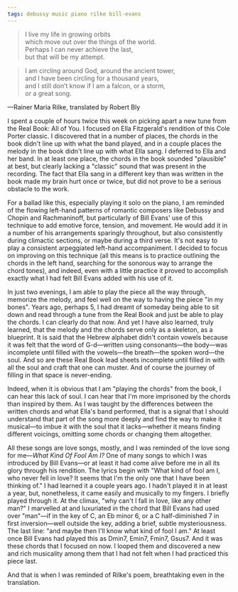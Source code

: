 ```yaml
---
tags: debussy music piano rilke bill-evans
---
```


> I live my life in growing orbits  
> which move out over the things of the world.  
> Perhaps I can never achieve the last,  
> but that will be my attempt.

> I am circling around God, around the ancient tower,  
> and I have been circling for a thousand years,  
> and I still don’t know if I am a falcon, or a storm,  
> or a great song.

—Rainer Maria Rilke, translated by Robert Bly

I spent a couple of hours twice this week on picking apart a new tune from the Real Book: All of You. I focused on Ella Fitzgerald's rendition of this Cole Porter classic. I discovered that in a number of places, the chords in the book didn't line up with what the band played, and in a couple places the melody in the book didn't line up with what Ella sang. I deferred to Ella and her band. In at least one place, the chords in the book sounded "plausible" at best, but clearly lacking a "classic" sound that was present in the recording. The fact that Ella sang in a different key than was written in the book made my brain hurt once or twice, but did not prove to be a serious obstacle to the work.

For a ballad like this, especially playing it solo on the piano, I am reminded of the flowing left-hand patterns of romantic composers like Debussy and Chopin and Rachmaninoff, but particularly of Bill Evans' use of this technique to add emotive force, tension, and movement. He would add it in a number of his arrangements sparingly throughout, but also consistently during climactic sections, or maybe during a third verse. It's not easy to play a consistent arpeggiated left-hand accompaniment. I decided to focus on improving on this technique (all this means is to practice outlining the chords in the left hand, searching for the sonorous way to arrange the chord tones), and indeed, even with a little practice it proved to accomplish exactly what I had felt Bill Evans added with his use of it.

In just two evenings, I am able to play the piece all the way through, memorize the melody, and feel well on the way to having the piece "in my bones". Years ago, perhaps 5, I had dreamt of someday being able to sit down and read through a tune from the Real Book and just be able to play the chords. I can clearly do that now. And yet I have also learned, truly learned, that the melody and the chords serve only as a skeleton, as a blueprint. It is said that the Hebrew alphabet didn't contain vowels because it was felt that the word of G-d—written using consonants—the body—was incomplete until filled with the vowels—the breath—the spoken word—the soul. And so are these Real Book lead sheets incomplete until filled in with all the soul and craft that one can muster. And of course the journey of filling in that space is never-ending.

Indeed, when it is obvious that I am "playing the chords" from the book, I can hear this lack of soul. I can hear that I'm more imprisoned by the chords than inspired by them. As I was taught by the differences between the written chords and what Ella's band performed, that is a signal that I should understand that part of the song more deeply and find the way to make it musical—to imbue it with the soul that it lacks—whether it means finding different voicings, omitting some chords or changing them altogether.

All these songs are love songs, mostly, and I was reminded of the love song for me—_What Kind Of Fool Am I?_ One of many songs to which I was introduced by Bill Evans—or at least it had come alive before me in all its glory through his rendition. The lyrics begin with "What kind of fool am I, who never fell in love? It seems that I'm the only one that I have been thinking of." I had learned it a couple years ago. I hadn't played it in at least a year, but, nonetheless, it came easily and musically to my fingers. I briefly played through it. At the climax, "why can't I fall in love, like any other man?" I marvelled at and luxuriated in the chord that Bill Evans had used over "man"—if in the key of C, an Eb minor 6, or a C half-diminished 7 in first inversion—well outside the key, adding a brief, subtle mysteriousness. The last line: "and maybe then I'll know what kind of fool I am." At least once Bill Evans had played this as Dmin7, Emin7, Fmin7, Gsus7. And it was these chords that I focused on now. I looped them and discovered a new and rich musicality among them that I had not felt when I had practiced this piece last.

And that is when I was reminded of Rilke's poem, breathtaking even in the translation.
